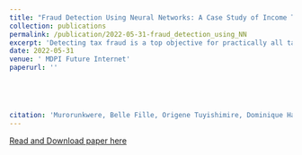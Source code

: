 ```yaml
---
title: "Fraud Detection Using Neural Networks: A Case Study of Income Tax"
collection: publications
permalink: /publication/2022-05-31-fraud_detection_using_NN
excerpt: 'Detecting tax fraud is a top objective for practically all tax agencies in order to maximize revenues and maintain a high level of compliance. Data mining, machine learning, and other approaches such as traditional random auditing have been used in many studies to deal with tax fraud. The goal of this study is to use Artificial Neural Networks to identify factors of tax fraud in income tax data. The results show that Artificial Neural Networks perform well in identifying tax fraud with an accuracy of 92%, a precision of 85%, a recall score of 99%, and an AUC-ROC of 95%. All businesses, either cross-border or domestic, the period of the business, small businesses, and corporate businesses, are among the factors identified by the model to be more relevant to income tax fraud detection. This study is consistent with the previous closely related work in terms of features related to tax fraud where it covered all tax types together using different machine learning models. To the best of our knowledge, this study is the first to use Artificial Neural Networks to detect income tax fraud in Rwanda by comparing different parameters such as layers, batch size, and epochs and choosing the optimal ones that give better accuracy than others. For this study, a simple model with no hidden layers, softsign activation function performs better. The evidence from this study will help auditors in understanding the factors that contribute to income tax fraud which will reduce the audit time and cost, as well as recover money foregone in income tax fraud.'
date: 2022-05-31
venue: ' MDPI Future Internet'
paperurl: ''





citation: 'Murorunkwere, Belle Fille, Origene Tuyishimire, Dominique Haughton, and Joseph Nzabanita. (2022). &quot;Fraud Detection Using Neural Networks: A Case Study of Income Tax.&quot; <i>Future Internet, Section of "Big Data and Augmented Intelligence"</i>. 1(1).'
---
```


[Read and Download paper here](https://www.mdpi.com/1999-5903/14/6/168)


